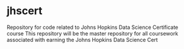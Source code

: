 # jhscert
Repository for code related to Johns Hopkins Data Science Certificate course
This repository will be the master repository for all coursework associated with earning the Johns Hopkins Data Science Cert
